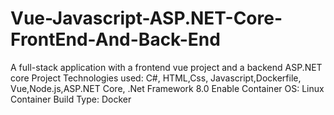 # Vue-Javascript-ASP.NET-Core-FrontEnd-And-Back-End
A full-stack application with a frontend vue project and a backend ASP.NET core Project 
Technologies used:
C#, HTML,Css, Javascript,Dockerfile,
Vue,Node.js,ASP.NET Core, .Net Framework 8.0 
Enable Container  OS: Linux  
Container Build Type: Docker
